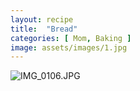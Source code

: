 ```yaml
---
layout: recipe
title:  "Bread"
categories: [ Mom, Baking ]
image: assets/images/1.jpg
---
```

![IMG_0106.JPG]({{site.baseurl}}/image/IMG_0106.JPG)
